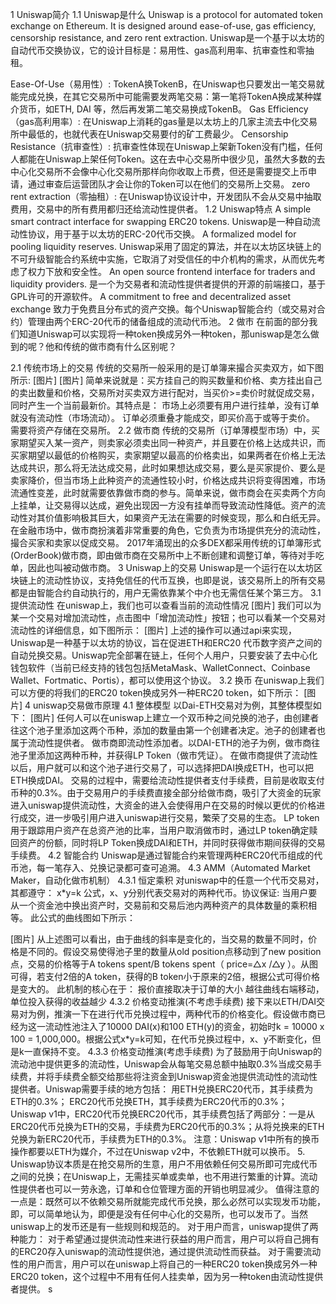 1 Uniswap简介
1.1 Uniswap是什么
Uniswap is a protocol for automated token exchange on Ethereum. It is designed around ease-of-use, gas efficiency, censorship resistance, and zero rent extraction.
Uniswap是一个基于以太坊的自动代币交换协议，它的设计目标是：易用性、gas高利用率、抗审查性和零抽租。

Ease-Of-Use（易用性）: TokenA换TokenB，在Uniswap也只要发出一笔交易就能完成兑换，在其它交易所中可能需要发两笔交易：第一笔将TokenA换成某种媒介货币，如ETH, DAI 等，然后再发第二笔交易换成TokenB。
Gas Efficiency（gas高利用率）: 在Uniswap上消耗的gas量是以太坊上的几家主流去中化交易所中最低的，也就代表在Uniswap交易要付的矿工费最少。
Censorship Resistance（抗审查性）: 抗审查性体现在Uniswap上架新Token没有门槛，任何人都能在Uniswap上架任何Token。这在去中心交易所中很少见，虽然大多数的去中心化交易所不会像中心化交易所那样向你收取上币费，但还是需要提交上币申请，通过审查后运营团队才会让你的Token可以在他们的交易所上交易。
zero rent extraction（零抽租）: 在Uniswap协议设计中，开发团队不会从交易中抽取费用，交易中的所有费用都归还给流动性提供者。
1.2 Uniswap特点
A simple smart contract interface for swapping ERC20 tokens.
Uniswap是一种自动流动性协议，用于基于以太坊的ERC-20代币交换。
A formalized model for pooling liquidity reserves.
Uniswap采用了固定的算法，并在以太坊区块链上的不可升级智能合约系统中实施，它取消了对受信任的中介机构的需求，从而优先考虑了权力下放和安全性。
An open source frontend interface for traders and liquidity providers.
是一个为交易者和流动性提供者提供的开源的前端接口，基于GPL许可的开源软件。
A commitment to free and decentralized asset exchange
致力于免费且分布式的资产交换。每个Uniswap智能合约（或交易对合约）管理由两个ERC-20代币的储备组成的流动代币池。
2 做市
在前面的部分我们知道Uniswap可以实现将一种token换成另外一种token，那uniswap是怎么做到的呢？他和传统的做市商有什么区别呢？

2.1 传统市场上的交易
传统的交易所一般采用的是订单簿来撮合买卖双方，如下图所示:
[图片]
[图片]
简单来说就是：买方挂自己的购买数量和价格、卖方挂出自己的卖出数量和价格，交易所对买卖双方进行配对，当买价>=卖价时就促成交易，同时产生一个当前最新价。其特点是：
市场上必须要有用户进行挂单，没有订单就没有流动性（市场流动）。
订单必须重叠才能成交，即买价高于或等于卖价。
需要将资产存储在交易所。
2.2 做市商
传统的交易所（订单薄模型市场）中，买家期望买入某一资产，则卖家必须卖出同一种资产，并且要在价格上达成共识，而买家期望以最低的价格购买，卖家期望以最高的价格卖出，如果两者在价格上无法达成共识，那么将无法达成交易，此时如果想达成交易，要么是买家提价、要么是卖家降价，但当市场上此种资产的流通性较小时，价格达成共识将变得困难，市场流通性变差，此时就需要依靠做市商的参与。简单来说，做市商会在买卖两个方向上挂单，让交易得以达成，避免出现因一方没有挂单而导致流动性降低。资产的流动性对其价值影响极其巨大，如果资产无法在需要的时候变现，那么和白纸无异。在金融市场中，做市商扮演着非常重要的角色，它负责为市场提供充分的流动性，撮合买家和卖家以促成交易。
2017年涌现出的众多DEX都采用传统的订单簿形式(OrderBook)做市商，即由做市商在交易所中上不断创建和调整订单，等待对手吃单，因此也叫被动做市商。
3 Uniswap上的交易
Uniswap是一个运行在以太坊区块链上的流动性协议，支持免信任的代币互换，也即是说，该交易所上的所有交易都是由智能合约自动执行的，用户无需依靠某个中介也无需信任某个第三方。
3.1 提供流动性
在uniswap上，我们也可以查看当前的流动性情况
[图片]
我们可以为某一个交易对增加流动性，点击图中「增加流动性」按钮；也可以看某一个交易对流动性的详细信息，如下图所示：
[图片]
上述的操作可以通过api来实现，Uniswap是一种基于以太坊的协议，旨在促进ETH和ERC20 代币数字资产之间的自动兑换交易。Uniswap完全部署在链上，任何个人用户，只要安装了去中心化钱包软件（当前已经支持的钱包包括MetaMask、WalletConnect、Coinbase Wallet、Fortmatic、Portis），都可以使用这个协议。
3.2 换币
在uniswap上我们可以方便的将我们的ERC20 token换成另外一种ERC20 token，如下所示：
[图片]
4 uniswap交易做市原理
4.1 整体模型
以Dai-ETH交易对为例，其整体模型如下：
[图片]
任何人可以在uniswap上建立一个双币种之间兑换的池子，由创建者往这个池子里添加这两个币种，添加的数量由第一个创建者决定。池子的创建者也属于流动性提供者。
做市商即流动性添加者。以DAI-ETH的池子为例，做市商往池子里添加这两种币种，并获得LP Token（做市凭证）。
在做市商提供了流动性以后，用户就可以和这个池子进行交易了，可以选择把DAI换成ETH，也可以把ETH换成DAI。
交易的过程中，需要给流动性提供者支付手续费，目前是收取支付币种的0.3%。由于交易用户的手续费直接全部分给做市商，吸引了大资金的玩家进入uniswap提供流动性，大资金的进入会使得用户在交易的时候以更优的价格进行成交，进一步吸引用户进入uniswap进行交易，繁荣了交易的生态。
LP token用于跟踪用户资产在总资产池的比率，当用户取消做市时，通过LP token确定赎回资产的份额，同时将LP Token换成DAI和ETH，并同时获得做市期间获得的交易手续费。
4.2 智能合约
Uniswap是通过智能合约来管理两种ERC20代币组成的代币池，每一笔存入、兑换记录都可查可追溯。
4.3 AMM（Automated Market Maker，自动化做市机制）
4.3.1 恒定乘积
对uniswap中的任意一个代币交易对，其都遵守：
x*y=k
公式，x、y分别代表交易对的两种代币。协议保证:
当用户要从一个资金池中换出资产时，交易前和交易后池内两种资产的具体数量的乘积相等。
此公式的曲线图如下所示：

[图片]
从上述图可以看出，由于曲线的斜率是变化的，当交易的数量不同时，价格是不同的。假设交易使得池子里的数量从old position点移动到了new position点，交易的价格等于A tokens spent/B tokens spent（ price=△x /△y ）。从图可得，若支付2倍的A token，获得的B token小于原来的2倍，根据公式可得价格是变大的。
此机制的核心在于：
报价直接取决于订单的大小
越往曲线右端移动，单位投入获得的收益越少
4.3.2 价格变动推演(不考虑手续费)
接下来以ETH/DAI交易对为例，推演一下在进行代币兑换过程中，两种代币的价格变化。假设做市商已经为这一流动性池注入了10000 DAI(x)和100 ETH(y)的资金，初始时k = 10000 x 100 = 1,000,000。根据公式x*y=k可知，在代币兑换过程中，x、y不断变化，但是k一直保持不变。
4.3.3 价格变动推演(考虑手续费)
为了鼓励用于向Uniswap的流动池中提供更多的流动性，Uniswap会从每笔交易总额中抽取0.3%当成交易手续费，并将手续费全额交给那些将注资金到Uniswap资金池提供流动性的流动性提供者。Uniswap需要手续的地方包括：
用ETH兑换ERC20代币，其手续费为ETH的0.3%；
ERC20代币兑换ETH，其手续费为ERC20代币的0.3%；
Uniswap v1中，ERC20代币兑换ERC20代币，其手续费包括了两部分：一是从ERC20代币兑换为ETH的交易，手续费为ERC20代币的0.3%；从将兑换来的ETH兑换为新ERC20代币，手续费为ETH的0.3%。
注意：Uniswap v1中所有的换币操作都要以ETH为媒介，不过在Uniswap v2中，不依赖ETH就可以换币。
5.
Uniswap协议本质是在抢交易所的生意，用户不用依赖任何交易所即可完成代币之间的兑换；在Uniswap上，无需挂买单或卖单，也不用进行繁重的计算。流动性提供者也可以一劳永逸，订单和仓位管理方面的开销也明显减少。
值得注意的一点是：既然可以不依赖交易所就能完成代币兑换，那么必然可以实现发币功能，即，可以简单地认为，即便是没有任何中心化的交易所，也可以发币了。当然uniswap上的发币还是有一些规则和规范的。
对于用户而言，uniswap提供了两种能力：
对于希望通过提供流动性来进行获益的用户而言，用户可以将自己拥有的ERC20存入uniswap的流动性提供池，通过提供流动性而获益。
对于需要流动性的用户而言，用户可以在uniswap上将自己的一种ERC20 token换成另外一种ERC20 token，这个过程中不用有任何人挂卖单，因为另一种token由流动性提供者提供。
s
